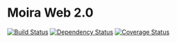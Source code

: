 # Moira Web 2.0

[![Build Status](https://travis-ci.org/moira-alert/web2.0.svg?branch=master)](https://travis-ci.org/moira-alert/web2.0) [![Dependency Status](https://david-dm.org/moira-alert/web2.0.svg)](https://david-dm.org/moira-alert/web2.0) [![Coverage Status](https://coveralls.io/repos/moira-alert/web2.0/badge.svg?branch=master&service=github)](https://coveralls.io/github/moira-alert/web2.0?branch=master)

